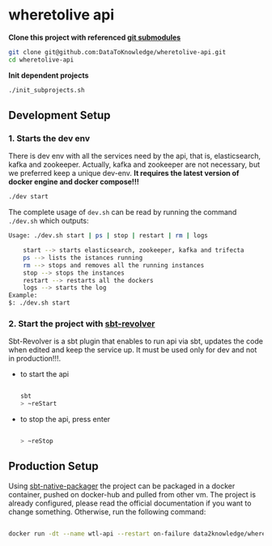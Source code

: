 # wheretolive api

**Clone this project with referenced [git submodules](https://git-scm.com/book/en/v2/Git-Tools-Submodules)**

```bash
git clone git@github.com:DataToKnowledge/wheretolive-api.git
cd wheretolive-api
```

**Init dependent projects**

```bash
./init_subprojects.sh
```

## Development Setup

### 1. Starts the dev env
There is dev env with all the services need by the api, that is, elasticsearch, kafka and zookeeper. Actually,
kafka and zookeeper are not necessary, but we preferred keep a unique dev-env. **It requires the latest version of
docker engine and docker compose!!!**

```bash
./dev start
```

The complete usage of `dev.sh` can be read by running the command `./dev.sh` which outputs:

```bash
Usage: ./dev.sh start | ps | stop | restart | rm | logs

    start --> starts elasticsearch, zookeeper, kafka and trifecta
    ps --> lists the istances running
    rm --> stops and removes all the running instances
    stop --> stops the instances
    restart --> restarts all the dockers
    logs --> starts the log
Example:
$: ./dev.sh start

```

### 2. Start the project with [sbt-revolver](https://github.com/spray/sbt-revolver)

Sbt-Revolver is a sbt plugin that enables to run api via sbt, updates the code when edited and keep the service up.
It must be used only for dev and not in production!!!.

- to start the api
    ```bash

    sbt
    > ~reStart
    ```
- to stop the api, press enter
    ```bash

    > ~reStop
    ```

## Production Setup

Using [sbt-native-packager](https://github.com/sbt/sbt-native-packager) the project can be packaged in a docker container, pushed on docker-hub and pulled from other vm.
The project is already configured, please read the official documentation if you want to change something.
Otherwise, run the following command:

```bash

docker run -dt --name wtl-api --restart on-failure data2knowledge/wheretolive-api:0.5.5 

```
